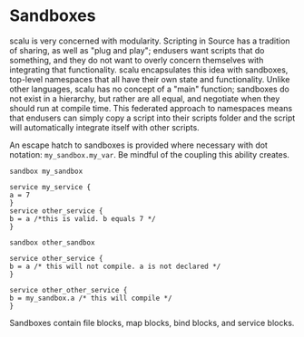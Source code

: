 # Sandboxes

scalu is very concerned with modularity. Scripting in Source has a tradition of sharing, as well as "plug and play"; endusers want scripts that do something, and they do not want to overly concern themselves with integrating that functionality. scalu encapsulates this idea with sandboxes, top-level namespaces that all have their own state and functionality. Unlike other languages, scalu has no concept of a "main" function; sandboxes do not exist in a hierarchy, but rather are all equal, and negotiate when they should run at compile time. This federated approach to namespaces means that endusers can simply copy a script into their scripts folder and the script will automatically integrate itself with other scripts.

An escape hatch to sandboxes is provided where necessary with dot notation: `my_sandbox.my_var`. Be mindful of the coupling this ability creates. 

```
sandbox my_sandbox

service my_service {
a = 7
}
service other_service {
b = a /*this is valid. b equals 7 */
}

sandbox other_sandbox

service other_service {
b = a /* this will not compile. a is not declared */
}

service other_other_service {
b = my_sandbox.a /* this will compile */
}
```

Sandboxes contain file blocks, map blocks, bind blocks, and service blocks.


